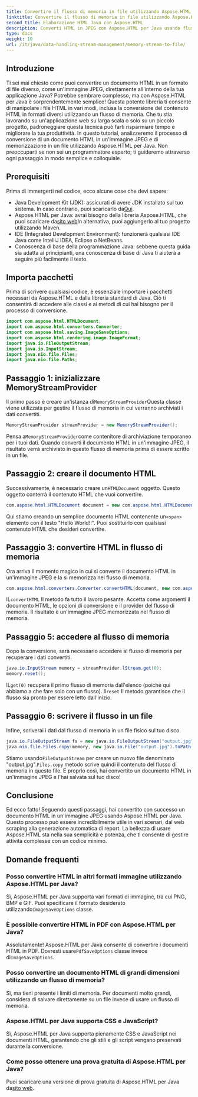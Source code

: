 ```yaml
---
title: Convertire il flusso di memoria in file utilizzando Aspose.HTML per Java
linktitle: Convertire il flusso di memoria in file utilizzando Aspose.HTML per Java
second_title: Elaborazione HTML Java con Aspose.HTML
description: Converti HTML in JPEG con Aspose.HTML per Java usando flussi di memoria. Segui questa guida passo passo per una conversione senza problemi da HTML a immagine.
type: docs
weight: 10
url: /it/java/data-handling-stream-management/memory-stream-to-file/
---
```

## Introduzione
Ti sei mai chiesto come puoi convertire un documento HTML in un formato di file diverso, come un'immagine JPEG, direttamente all'interno della tua applicazione Java? Potrebbe sembrare complesso, ma con Aspose.HTML per Java è sorprendentemente semplice! Questa potente libreria ti consente di manipolare i file HTML in vari modi, inclusa la conversione del contenuto HTML in formati diversi utilizzando un flusso di memoria. Che tu stia lavorando su un'applicazione web su larga scala o solo su un piccolo progetto, padroneggiare questa tecnica può farti risparmiare tempo e migliorare la tua produttività.
In questo tutorial, analizzeremo il processo di conversione di un documento HTML in un'immagine JPEG e di memorizzazione in un file utilizzando Aspose.HTML per Java. Non preoccuparti se non sei un programmatore esperto; ti guideremo attraverso ogni passaggio in modo semplice e colloquiale.
## Prerequisiti
Prima di immergerti nel codice, ecco alcune cose che devi sapere:
- Java Development Kit (JDK): assicurati di avere JDK installato sul tuo sistema. In caso contrario, puoi scaricarlo da[Qui](https://www.oracle.com/java/technologies/javase-jdk11-downloads.html).
-  Aspose.HTML per Java: avrai bisogno della libreria Aspose.HTML, che puoi scaricare da[sito web](https://releases.aspose.com/html/java/)In alternativa, puoi aggiungerlo al tuo progetto utilizzando Maven.
- IDE (Integrated Development Environment): funzionerà qualsiasi IDE Java come IntelliJ IDEA, Eclipse o NetBeans.
- Conoscenza di base della programmazione Java: sebbene questa guida sia adatta ai principianti, una conoscenza di base di Java ti aiuterà a seguire più facilmente il testo.

## Importa pacchetti
Prima di scrivere qualsiasi codice, è essenziale importare i pacchetti necessari da Aspose.HTML e dalla libreria standard di Java. Ciò ti consentirà di accedere alle classi e ai metodi di cui hai bisogno per il processo di conversione.
```java
import com.aspose.html.HTMLDocument;
import com.aspose.html.converters.Converter;
import com.aspose.html.saving.ImageSaveOptions;
import com.aspose.html.rendering.image.ImageFormat;
import java.io.FileOutputStream;
import java.io.InputStream;
import java.nio.file.Files;
import java.nio.file.Paths;
```
## Passaggio 1: inizializzare MemoryStreamProvider
 Il primo passo è creare un'istanza di`MemoryStreamProvider`Questa classe viene utilizzata per gestire il flusso di memoria in cui verranno archiviati i dati convertiti.
```java
MemoryStreamProvider streamProvider = new MemoryStreamProvider();
```
 Pensa a`MemoryStreamProvider`come contenitore di archiviazione temporaneo per i tuoi dati. Quando converti il documento HTML in un'immagine JPEG, il risultato verrà archiviato in questo flusso di memoria prima di essere scritto in un file.
## Passaggio 2: creare il documento HTML
 Successivamente, è necessario creare un`HTMLDocument` oggetto. Questo oggetto conterrà il contenuto HTML che vuoi convertire.
```java
com.aspose.html.HTMLDocument document = new com.aspose.html.HTMLDocument("<span>Hello World!!</span>");
```
 Qui stiamo creando un semplice documento HTML contenente un`<span>` elemento con il testo "Hello World!!". Puoi sostituirlo con qualsiasi contenuto HTML che desideri convertire.

## Passaggio 3: convertire HTML in flusso di memoria
Ora arriva il momento magico in cui si converte il documento HTML in un'immagine JPEG e la si memorizza nel flusso di memoria.
```java
com.aspose.html.converters.Converter.convertHTML(document, new com.aspose.html.saving.ImageSaveOptions(com.aspose.html.rendering.image.ImageFormat.Jpeg), streamProvider.lStream);
```
 IL`convertHTML` Il metodo fa tutto il lavoro pesante. Accetta come argomenti il documento HTML, le opzioni di conversione e il provider del flusso di memoria. Il risultato è un'immagine JPEG memorizzata nel flusso di memoria.
## Passaggio 5: accedere al flusso di memoria
Dopo la conversione, sarà necessario accedere al flusso di memoria per recuperare i dati convertiti.
```java
java.io.InputStream memory = streamProvider.lStream.get(0);
memory.reset();
```
 IL`get(0)` recupera il primo flusso di memoria dall'elenco (poiché qui abbiamo a che fare solo con un flusso). Il`reset` Il metodo garantisce che il flusso sia pronto per essere letto dall'inizio.
## Passaggio 6: scrivere il flusso in un file
Infine, scriverai i dati dal flusso di memoria in un file fisico sul tuo disco.
```java
java.io.FileOutputStream fs = new java.io.FileOutputStream("output.jpg");
java.nio.file.Files.copy(memory, new java.io.File("output.jpg").toPath());
```
 Stiamo usando`FileOutputStream` per creare un nuovo file denominato "output.jpg".`Files.copy` metodo scrive quindi il contenuto del flusso di memoria in questo file. E proprio così, hai convertito un documento HTML in un'immagine JPEG e l'hai salvata sul tuo disco!
## Conclusione
Ed ecco fatto! Seguendo questi passaggi, hai convertito con successo un documento HTML in un'immagine JPEG usando Aspose.HTML per Java. Questo processo può essere incredibilmente utile in vari scenari, dal web scraping alla generazione automatica di report. La bellezza di usare Aspose.HTML sta nella sua semplicità e potenza, che ti consente di gestire attività complesse con un codice minimo.
## Domande frequenti
### Posso convertire HTML in altri formati immagine utilizzando Aspose.HTML per Java?
 Sì, Aspose.HTML per Java supporta vari formati di immagine, tra cui PNG, BMP e GIF. Puoi specificare il formato desiderato utilizzando`ImageSaveOptions` classe.
### È possibile convertire HTML in PDF con Aspose.HTML per Java?
 Assolutamente! Aspose.HTML per Java consente di convertire i documenti HTML in PDF. Dovresti usare`PdfSaveOptions` classe invece di`ImageSaveOptions`.
### Posso convertire un documento HTML di grandi dimensioni utilizzando un flusso di memoria?
Sì, ma tieni presente i limiti di memoria. Per documenti molto grandi, considera di salvare direttamente su un file invece di usare un flusso di memoria.
### Aspose.HTML per Java supporta CSS e JavaScript?
Sì, Aspose.HTML per Java supporta pienamente CSS e JavaScript nei documenti HTML, garantendo che gli stili e gli script vengano preservati durante la conversione.
### Come posso ottenere una prova gratuita di Aspose.HTML per Java?
 Puoi scaricare una versione di prova gratuita di Aspose.HTML per Java da[sito web](https://releases.aspose.com/).